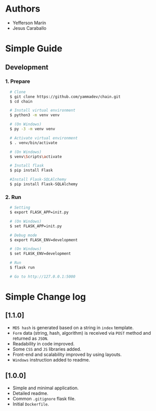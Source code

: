 # Authors
- Yefferson Marín
- Jesus Caraballo

# Simple Guide
## Development
### 1. Prepare
```sh
  # Clone
  $ git clone https://github.com/yammadev/chain.git
  $ cd chain

  # Install virtual environment
  $ python3 -m venv venv

  # (On Windows)
  $ py -3 -m venv venv

  # Activate virtual environment
  $ . venv/bin/activate

  # (On Windows)
  $ venv\Scripts\activate

  # Install flask
  $ pip install Flask

  #Install Flask-SQLAlchemy
  $ pip install Flask-SQLAlchemy
```

### 2. Run
```sh
  # Setting
  $ export FLASK_APP=init.py

  # (On Windows)
  $ set FLASK_APP=init.py

  # Debug mode
  $ export FLASK_ENV=development

  # (On Windows)
  $ set FLASK_ENV=development

  # Run
  $ flask run

  # Go to http://127.0.0.1:5000
```

# Simple Change log
## [1.1.0]
- `MD5 hash` is generated based on a string in `index` template.
- `Form` data (string, hash, algorithm) is received via `POST` method and returned as `JSON`.
- Readability in code improved.
- Some `CSS` and `JS` libraries added.
- Front-end and scalability improved by using layouts.
- `Windows` instruction added to readme.

## [1.0.0]
- Simple and minimal application.
- Detailed readme.
- Common `.gitignore` flask file.
- Initial `Dockerfile`.
